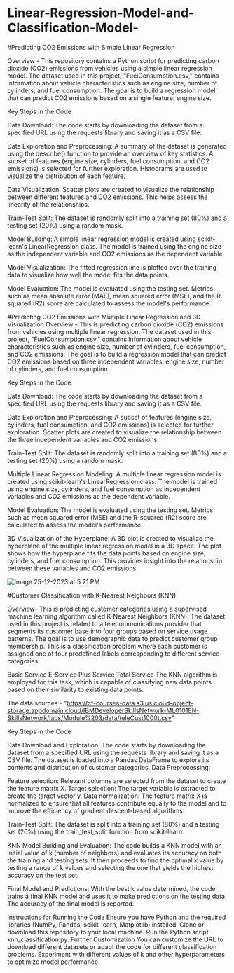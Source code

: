 # Linear-Regression-Model-and-Classification-Model-

#Predicting CO2 Emissions with Simple Linear Regression

Overview - This repository contains a Python script for predicting carbon dioxide (CO2) emissions from vehicles using a simple linear regression model. The dataset used in this project, "FuelConsumption.csv," contains information about vehicle characteristics such as engine size, number of cylinders, and fuel consumption. The goal is to build a regression model that can predict CO2 emissions based on a single feature: engine size.

Key Steps in the Code

Data Download:
The code starts by downloading the dataset from a specified URL using the requests library and saving it as a CSV file.

Data Exploration and Preprocessing:
A summary of the dataset is generated using the describe() function to provide an overview of key statistics.
A subset of features (engine size, cylinders, fuel consumption, and CO2 emissions) is selected for further exploration.
Histograms are used to visualize the distribution of each feature.

Data Visualization:
Scatter plots are created to visualize the relationship between different features and CO2 emissions. This helps assess the linearity of the relationships.

Train-Test Split:
The dataset is randomly split into a training set (80%) and a testing set (20%) using a random mask.

Model Building:
A simple linear regression model is created using scikit-learn's LinearRegression class. The model is trained using the engine size as the independent variable and CO2 emissions as the dependent variable.

Model Visualization:
The fitted regression line is plotted over the training data to visualize how well the model fits the data points.

Model Evaluation:
The model is evaluated using the testing set. Metrics such as mean absolute error (MAE), mean squared error (MSE), and the R-squared (R2) score are calculated to assess the model's performance.


#Predicting CO2 Emissions with Multiple Linear Regression and 3D Visualization
Overview - This is predicting carbon dioxide (CO2) emissions from vehicles using multiple linear regression. The dataset used in this project, "FuelConsumption.csv," contains information about vehicle characteristics such as engine size, number of cylinders, fuel consumption, and CO2 emissions. The goal is to build a regression model that can predict CO2 emissions based on three independent variables: engine size, number of cylinders, and fuel consumption.

Key Steps in the Code

Data Download:
The code starts by downloading the dataset from a specified URL using the requests library and saving it as a CSV file.

Data Exploration and Preprocessing:
A subset of features (engine size, cylinders, fuel consumption, and CO2 emissions) is selected for further exploration.
Scatter plots are created to visualize the relationship between the three independent variables and CO2 emissions.

Train-Test Split:
The dataset is randomly split into a training set (80%) and a testing set (20%) using a random mask.

Multiple Linear Regression Modeling:
A multiple linear regression model is created using scikit-learn's LinearRegression class. The model is trained using engine size, cylinders, and fuel consumption as independent variables and CO2 emissions as the dependent variable.

Model Evaluation:
The model is evaluated using the testing set. Metrics such as mean squared error (MSE) and the R-squared (R2) score are calculated to assess the model's performance.

3D Visualization of the Hyperplane:
A 3D plot is created to visualize the hyperplane of the multiple linear regression model in a 3D space. The plot shows how the hyperplane fits the data points based on engine size, cylinders, and fuel consumption. This provides insight into the relationship between these variables and CO2 emissions.


![Image 25-12-2023 at 5 21 PM](https://github.com/Phyo991/Linear-Regression-Model-and-Classification-Model-/assets/142148113/d315bbad-e454-4652-aedd-028ec995d725)

#Customer Classification with K-Nearest Neighbors (KNN)

Overview-
This is predicting customer categories using a supervised machine learning algorithm called K-Nearest Neighbors (KNN). The dataset used in this project is related to a telecommunications provider that segments its customer base into four groups based on service usage patterns. The goal is to use demographic data to predict customer group membership. This is a classification problem where each customer is assigned one of four predefined labels corresponding to different service categories:

Basic Service
E-Service
Plus Service
Total Service
The KNN algorithm is employed for this task, which is capable of classifying new data points based on their similarity to existing data points.

The data sources - "https://cf-courses-data.s3.us.cloud-object-storage.appdomain.cloud/IBMDeveloperSkillsNetwork-ML0101EN-SkillsNetwork/labs/Module%203/data/teleCust1000t.csv"

Key Steps in the Code

Data Download and Exploration:
The code starts by downloading the dataset from a specified URL using the requests library and saving it as a CSV file.
The dataset is loaded into a Pandas DataFrame to explore its contents and distribution of customer categories.
Data Preprocessing:

Feature selection: Relevant columns are selected from the dataset to create the feature matrix X.
Target selection: The target variable is extracted to create the target vector y.
Data normalization: The feature matrix X is normalized to ensure that all features contribute equally to the model and to improve the efficiency of gradient descent-based algorithms.

Train-Test Split:
The dataset is split into a training set (80%) and a testing set (20%) using the train_test_split function from scikit-learn.

KNN Model Building and Evaluation:
The code builds a KNN model with an initial value of k (number of neighbors) and evaluates its accuracy on both the training and testing sets.
It then proceeds to find the optimal k value by testing a range of k values and selecting the one that yields the highest accuracy on the test set.

Final Model and Predictions:
With the best k value determined, the code trains a final KNN model and uses it to make predictions on the testing data.
The accuracy of the final model is reported.

Instructions for Running the Code
Ensure you have Python and the required libraries (NumPy, Pandas, scikit-learn, Matplotlib) installed.
Clone or download this repository to your local machine.
Run the Python script knn_classification.py.
Further Customization
You can customize the URL to download different datasets or adapt the code for different classification problems.
Experiment with different values of k and other hyperparameters to optimize model performance.
